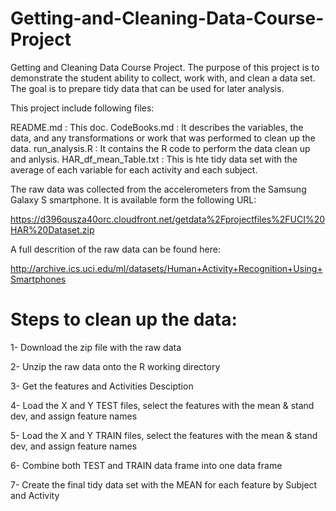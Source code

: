 # Getting-and-Cleaning-Data-Course-Project

Getting and Cleaning Data Course Project.
The purpose of this project is to demonstrate the student ability to collect, work with, and clean a data set. The goal is to prepare tidy data that can be used for later analysis. 

This project include following files:

README.md       : This doc.
CodeBooks.md    : It describes the variables, the data, and any transformations or work that was performed to clean up the data.
run_analysis.R  : It contains the R code to perform the data clean up and anlysis.
HAR_df_mean_Table.txt : This is hte tidy data set with the average of each variable for each activity and each subject.

The raw data was collected from the accelerometers from the Samsung Galaxy S smartphone. It is available form the following URL: 

https://d396qusza40orc.cloudfront.net/getdata%2Fprojectfiles%2FUCI%20HAR%20Dataset.zip

A full descrition of the raw data can be found here:

http://archive.ics.uci.edu/ml/datasets/Human+Activity+Recognition+Using+Smartphones

# Steps to clean up the data:

1- Download the zip file with the raw data

2- Unzip the raw data onto the R working directory

3- Get the features and Activities Desciption 

4- Load the X and Y TEST files, select the features with the mean & stand dev, and assign feature names

5- Load the X and Y TRAIN files, select the features with the mean & stand dev, and assign feature names

6- Combine both TEST and TRAIN data frame into one data frame

7- Create the final tidy data set with the MEAN for each feature by Subject and Activity


